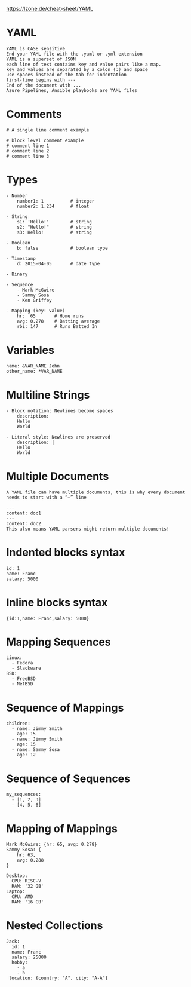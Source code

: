 https://lzone.de/cheat-sheet/YAML


# YAML
    YAML is CASE sensitive
    End your YAML file with the .yaml or .yml extension
    YAML is a superset of JSON
    each line of text contains key and value pairs like a map.
    key and values are separated by a colon (:) and space
    use spaces instead of the tab for indentation
    first-line begins with ---
    End of the document with ...
    Azure Pipelines, Ansible playbooks are YAML files 

# Comments
    # A single line comment example

    # block level comment example
    # comment line 1
    # comment line 2
    # comment line 3

# Types
    - Number 
        number1: 1          # integer          
        number2: 1.234      # float   

    - String
        s1: 'Hello!'        # string        
        s2: "Hello!"        # string           
        s3: Hello!          # string           

    - Boolean 
        b: false            # boolean type 

    - Timestamp
        d: 2015-04-05       # date type

    - Binary 

    - Sequence
        - Mark McGwire
        - Sammy Sosa
        - Ken Griffey

    - Mapping (key: value)
        hr:  65       # Home runs
        avg: 0.278    # Batting average
        rbi: 147      # Runs Batted In
  
# Variables 
    name: &VAR_NAME John
    other_name: *VAR_NAME   

# Multiline Strings
    - Block notation: Newlines become spaces
        description: 
        Hello
        World

    - Literal style: Newlines are preserved
        description: |
        Hello
        World

# Multiple Documents
    A YAML file can have multiple documents, this is why every document needs to start with a “—” line

    ---
    content: doc1
    ---
    content: doc2
    This also means YAML parsers might return multiple documents!

# Indented blocks syntax
    id: 1
    name: Franc
    salary: 5000

# Inline blocks syntax
    {id:1,name: Franc,salary: 5000}

# Mapping Sequences 
    Linux:
      - Fedora
      - Slackware
    BSD:
      - FreeBSD
      - NetBSD

# Sequence of Mappings

    children:
      - name: Jimmy Smith
        age: 15
      - name: Jimmy Smith
        age: 15
      - name: Sammy Sosa
        age: 12

# Sequence of Sequences
    my_sequences:
      - [1, 2, 3]
      - [4, 5, 6]

# Mapping of Mappings

    Mark McGwire: {hr: 65, avg: 0.278}
    Sammy Sosa: {
        hr: 63,
        avg: 0.288
    }

    Desktop:
      CPU: RISC-V
      RAM: '32 GB'
    Laptop:
      CPU: AMD
      RAM: '16 GB'
  
# Nested Collections

    Jack:
      id: 1
      name: Franc
      salary: 25000
      hobby:
        - a
        - b
     location: {country: "A", city: "A-A"} 
